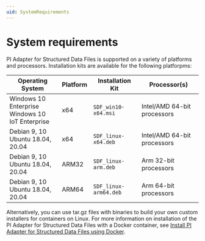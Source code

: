 ```yaml
---
uid: SystemRequirements
---
```


# System requirements

PI Adapter for Structured Data Files is supported on a variety of platforms and processors. Installation kits are available for the following platforpms:

| Operating System | Platform | Installation Kit | Processor(s) |
|-------------------|-------------|----------------------------------|-------------|
| Windows 10 Enterprise <br>Windows 10 IoT Enterprise | x64 | `SDF_win10-x64.msi`     | Intel/AMD 64-bit processors |
| Debian 9, 10 <br>Ubuntu 18.04, 20.04 | x64 | `SDF_linux-x64.deb`     | Intel/AMD 64-bit processors |
| Debian 9, 10 <br>Ubuntu 18.04, 20.04 | ARM32 | `SDF_linux-arm.deb`  | Arm 32-bit processors |
| Debian 9, 10 <br>Ubuntu 18.04, 20.04 | ARM64 | `SDF_linux-arm64.deb`  | Arm 64-bit processors |

Alternatively, you can use tar.gz files with binaries to build your own custom installers for containers on Linux. For more information on installation of the PI Adapter for Structured Data Files with a Docker container, see [Install PI Adapter for Structured Data Files using Docker](xref:InstallPIAdapterForStructuredDataFilesUsingDocker).
